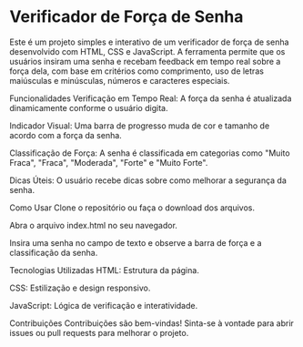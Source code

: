 # Verificador de Força de Senha

Este é um projeto simples e interativo de um verificador de força de senha desenvolvido com HTML, CSS e JavaScript. A ferramenta permite que os usuários insiram uma senha e recebam feedback em tempo real sobre a força dela, com base em critérios como comprimento, uso de letras maiúsculas e minúsculas, números e caracteres especiais.

Funcionalidades
Verificação em Tempo Real: A força da senha é atualizada dinamicamente conforme o usuário digita.

Indicador Visual: Uma barra de progresso muda de cor e tamanho de acordo com a força da senha.

Classificação de Força: A senha é classificada em categorias como "Muito Fraca", "Fraca", "Moderada", "Forte" e "Muito Forte".

Dicas Úteis: O usuário recebe dicas sobre como melhorar a segurança da senha.

Como Usar
Clone o repositório ou faça o download dos arquivos.

Abra o arquivo index.html no seu navegador.

Insira uma senha no campo de texto e observe a barra de força e a classificação da senha.

Tecnologias Utilizadas
HTML: Estrutura da página.

CSS: Estilização e design responsivo.

JavaScript: Lógica de verificação e interatividade.

Contribuições
Contribuições são bem-vindas! Sinta-se à vontade para abrir issues ou pull requests para melhorar o projeto.